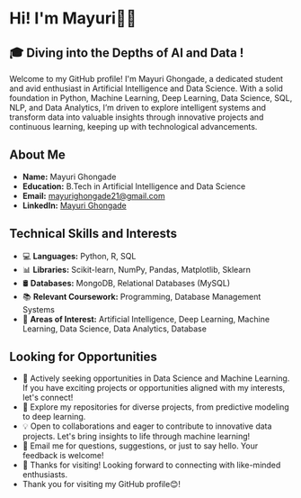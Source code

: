 # Hi! I'm Mayuri👩‍💻

## 🎓 Diving into the Depths of AI and Data !

Welcome to my GitHub profile! I'm Mayuri Ghongade, a dedicated student and avid enthusiast in Artificial Intelligence and Data Science. With a solid foundation in Python, Machine Learning, Deep Learning, Data Science, SQL, NLP, and Data Analytics, I’m driven to explore intelligent systems and transform data into valuable insights through innovative projects and continuous learning, keeping up with technological advancements.

## About Me
- **Name:** Mayuri Ghongade
- **Education:** B.Tech in Artificial Intelligence and Data Science
- **Email:** mayurighongade21@gmail.com
- **LinkedIn:** [Mayuri Ghongade](https://www.linkedin.com/in/mayuri-ghongade)

## Technical Skills and Interests
- 💻 **Languages:** Python, R, SQL
- 📊 **Libraries:** Scikit-learn, NumPy, Pandas, Matplotlib, Sklearn
- 🛢️ **Databases:** MongoDB, Relational Databases (MySQL)
- 📚 **Relevant Coursework:** Programming, Database Management Systems
- 🌟 **Areas of Interest:** Artificial Intelligence, Deep Learning, Machine Learning, Data Science, Data Analytics, Database

## Looking for Opportunities
- 👋 Actively seeking opportunities in Data Science and Machine Learning. If you have exciting projects or opportunities aligned with my interests, let's connect!
- 🚀 Explore my repositories for diverse projects, from predictive modeling to deep learning.
- 💡 Open to collaborations and eager to contribute to innovative data projects. Let's bring insights to life through machine learning!
- 📧 Email me for questions, suggestions, or just to say hello. Your feedback is welcome!
- 🙏 Thanks for visiting! Looking forward to connecting with like-minded enthusiasts.
- Thank you for visiting my GitHub profile😊!
